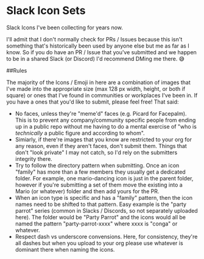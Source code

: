 # Slack Icon Sets

Slack Icons I've been collecting for years now.

I'll admit that I don't normally check for PRs / Issues because this isn't something that's historically been used by anyone else but me as far as I know. So if you do have an PR / Issue that you've submitted and we happen to be in a shared Slack (or Discord) I'd recommend DMing me there. 😅

##Rules

The majority of the Icons / Emoji in here are a combination of images that I've made into the appropriate size (max 128 px width, height, or both if square) or ones that I've found in communities or workplaces I've been in. If you have a ones that you'd like to submit, please feel free! That said:

* No faces, unless they're "meme'd" faces (e.g. Picard for Facepalm). This is to prevent any company/community specific people from ending up in a public repo without me having to do a mental exercise of "who is _technically_ a public figure and according to whom". 
* Simiarly, if there're images that you know are restricted to your org for any reason, even if they aren't faces, don't submit them. Things that don't "look private" I may not catch, so I'd rely on the submitters integrity there.
* Try to follow the directory pattern when submitting. Once an icon "family" has more than a few members they usually get a dedicated folder. For example, one mario-dancing icon is just in the parent folder, however if you're submitting a set of them move the existing into a Mario (or whatever) folder and then add yours for the PR.
* When an icon type is specific and has a "family" pattern, then the icon names need to be shifted to that pattern. Easy example is the "party parrot" series (common in Slacks / Discords, so not separately uploaded here). The folder would be "Party Parrot" and the icons would all be named the pattern "party-parrot-xxxx" where xxxx is "conga" or whatever.
* Respect dash vs underscore convensions. Here, for consistency, they're all dashes but when you upload to your org please use whatever is dominant there when naming the icons.